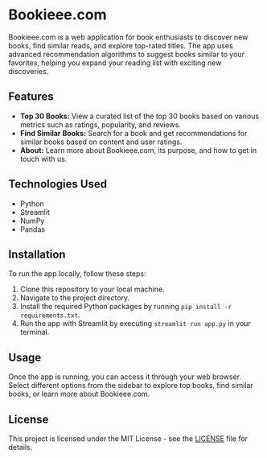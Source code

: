 # Bookieee.com

Bookieee.com is a web application for book enthusiasts to discover new books, find similar reads, and explore top-rated titles. The app uses advanced recommendation algorithms to suggest books similar to your favorites, helping you expand your reading list with exciting new discoveries.

## Features

- **Top 30 Books:** View a curated list of the top 30 books based on various metrics such as ratings, popularity, and reviews.
- **Find Similar Books:** Search for a book and get recommendations for similar books based on content and user ratings.
- **About:** Learn more about Bookieee.com, its purpose, and how to get in touch with us.

## Technologies Used

- Python
- Streamlit
- NumPy
- Pandas

## Installation

To run the app locally, follow these steps:

1. Clone this repository to your local machine.
2. Navigate to the project directory.
3. Install the required Python packages by running `pip install -r requirements.txt`.
4. Run the app with Streamlit by executing `streamlit run app.py` in your terminal.

## Usage

Once the app is running, you can access it through your web browser. Select different options from the sidebar to explore top books, find similar books, or learn more about Bookieee.com.


## License

This project is licensed under the MIT License - see the [LICENSE](LICENSE) file for details.
